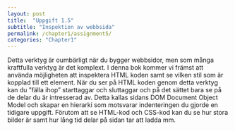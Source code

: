 ```yaml
---
layout: post
title:  "Uppgift 1.5"
subtitle: "Inspektion av webbsida"
permalink: /chapter1/assignment5/
categories: "Chapter1"
---
```

Detta verktyg är oumbärligt när du bygger webbsidor, men som många kraftfulla verktyg är det komplext. I denna bok kommer vi främst att använda möjligheten att inspektera HTML koden samt se vilken stil som är kopplad till ett element.  När du ser på HTML koden genom detta verktyg kan du ”fälla ihop” starttaggar och sluttaggar och på det sättet bara se på de delar du är intresserad av. Detta kallas sidans DOM Document Object Model och skapar en hierarki som motsvarar indenteringen du gjorde en tidigare uppgift. Förutom att se HTML-kod och CSS-kod kan du se hur stora bilder är samt hur lång tid delar på sidan tar att ladda mm.
